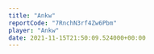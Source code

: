 ```yaml
---
title: "Ankw"
reportCode: "7RnchN3rf4Zw6Pbm"
player: "Ankw"
date: 2021-11-15T21:50:09.524000+00:00
---
```

